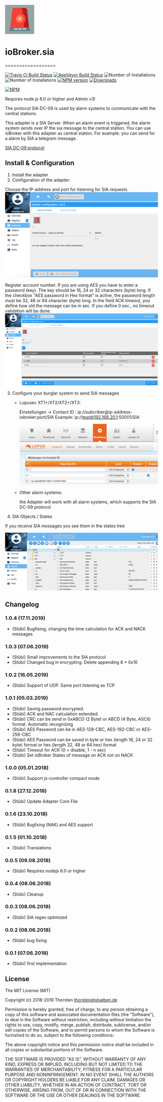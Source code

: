 ![Logo](admin/sia.png)

# ioBroker.sia
==================

[![Travis CI Build Status](https://travis-ci.org/schmupu/ioBroker.sia.svg?branch=master)](https://travis-ci.org/schmupu/ioBroker.sia)
[![AppVeyor Build Status](https://ci.appveyor.com/api/projects/status/github/schmupu/ioBroker.sia?branch=master&svg=true)](https://ci.appveyor.com/project/schmupu/ioBroker-sia/)
![Number of Installations](http://iobroker.live/badges/sia-installed.svg) ![Number of Installations](http://iobroker.live/badges/sia-stable.svg) [![NPM version](http://img.shields.io/npm/v/iobroker.sia.svg)](https://www.npmjs.com/package/iobroker.sia)
[![Downloads](https://img.shields.io/npm/dm/iobroker.sia.svg)](https://www.npmjs.com/package/iobroker.sia)

[![NPM](https://nodei.co/npm/iobroker.sia.png?downloads=true)](https://nodei.co/npm/iobroker.sia/)

Requires node.js 6.0 or higher and Admin v3!

The protocol SIA DC-09 is used by alarm systems to communicate with the central stations.

This adapter is a SIA Server. When an alarm event is triggered, the alarm system sends over IP the sia message to the central station.
You can use ioBroker with this adapter as central station. For example. you can send for a alarm by SIA a telegram message.  

[SIA DC-09 protocol](https://www.yumpu.com/en/document/view/47594214/dc-09-preparing-for-ansi-public-review-security-industry-)

## Install & Configuration

1. Install the adapter
2. Configuration of the adapter:

  Choose the IP-address and port for listening for SIA requests.
  ![sia_adapter1](admin/sia_adapter1.png)
 
  Register account number. If you are using AES you have to enter a password (key). The key should be 16, 24 or 32 characters (byte) long.
  If the checkbox "AES password in Hex format" is active, the password length must be 32, 48 or 64 character (byte) long.
  In the field ACK timeout, you define how old the message can be in sec. If you define 0 sec., no timeout validation will be done.
  ![sia_adapter2](admin/sia_adapter2.png)

3. Configure your burglar system to send SIA messages

    * Lupusec XT1+/XT2/XT2+/XT3:

      Einstellungen -> Contact ID : ip://subcriber@ip-address-iobroker:port/SIA
      Example: ip://test@192.168.20.1:50001/SIA

      ![sia_lupusec1](admin/sia_lupusec1.png)

    * Other alarm systems:

      the Adapter will work with all alarm systems, which supports
      the SIA DC-09 protocol

4. SIA Objects / States

If you receive SIA messages you see them in the states tree

![sia_adapter3](admin/sia_adapter3.png)


## Changelog

### 1.0.4 (17.11.2019)
* (Stübi) Bugfixing, changing the time calculation for ACK and NACK messages

### 1.0.3 (07.06.2019)
* (Stübi) Small improvements to the SIA protocol
* (Stübi) Changed bug in encrypting. Delete appending 8 * 0x10 

### 1.0.2 (16.05.2019)
* (Stübi) Support of UDP. Same port listening as TCP 

### 1.0.1 (05.03.2019)
* (Stübi) Saving password encrypted. 
* (Stübi) ACK and NAC calculation extended.
* (Stübi) CRC can be send in 0xABCD (2 Byte) or ABCD (4 Byte, ASCII) format. Automatic recognizing
* (Stübi) AES Password can be in AES-128-CBC, AES-192-CBC or AES-256-CBC
* (Stübi) AES Password can be saved in byte or hex (length 16, 24 or 32 byte) format or hex (length 32, 48 or 64 hex) format
* (Stübi) Timeout for ACK (0 = disable, 1 - n sec)
* (Stübi) Set ioBroker States of message on ACK not on NACK

### 1.0.0 (05.01.2018)
* (Stübi) Support js-controller compact mode 

### 0.1.8 (27.12.2018)
* (Stübi) Update Adapter Core File

### 0.1.6 (23.10.2018)
* (Stübi) Bugfxing (NAK) and AES support

### 0.1.5 (01.10.2018)
* (Stübi) Translations

### 0.0.5 (09.08.2018)
* (Stübi) Requires nodejs 6.0 or higher

### 0.0.4 (08.06.2018)
* (Stübi) Cleanup

### 0.0.3 (08.06.2018)
* (Stübi) SIA regex optimized

### 0.0.2 (08.06.2018)
* (Stübi) bug fixing

### 0.0.1 (07.06.2018)
* (Stübi) first implementation


## License
The MIT License (MIT)

Copyright (c) 2018-2019 Thorsten <thorsten@stueben.de>

Permission is hereby granted, free of charge, to any person obtaining a copy
of this software and associated documentation files (the "Software"), to deal
in the Software without restriction, including without limitation the rights
to use, copy, modify, merge, publish, distribute, sublicense, and/or sell
copies of the Software, and to permit persons to whom the Software is
furnished to do so, subject to the following conditions:

The above copyright notice and this permission notice shall be included in
all copies or substantial portions of the Software.

THE SOFTWARE IS PROVIDED "AS IS", WITHOUT WARRANTY OF ANY KIND, EXPRESS OR
IMPLIED, INCLUDING BUT NOT LIMITED TO THE WARRANTIES OF MERCHANTABILITY,
FITNESS FOR A PARTICULAR PURPOSE AND NONINFRINGEMENT. IN NO EVENT SHALL THE
AUTHORS OR COPYRIGHT HOLDERS BE LIABLE FOR ANY CLAIM, DAMAGES OR OTHER
LIABILITY, WHETHER IN AN ACTION OF CONTRACT, TORT OR OTHERWISE, ARISING FROM,
OUT OF OR IN CONNECTION WITH THE SOFTWARE OR THE USE OR OTHER DEALINGS IN
THE SOFTWARE.
